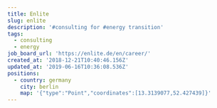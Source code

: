 ```yaml
---
title: Enlite
slug: enlite
description: '#consulting for #energy transition'
tags:
  - consulting
  - energy
job_board_url: 'https://enlite.de/en/career/'
created_at: '2018-12-21T10:40:46.156Z'
updated_at: '2019-06-16T10:36:08.536Z'
positions:
  - country: germany
    city: berlin
    map: '{"type":"Point","coordinates":[13.3139077,52.427439]}'
---
```

